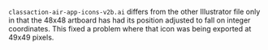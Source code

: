 `classaction-air-app-icons-v2b.ai` differs from the other Illustrator file only in that the 48x48 artboard has had its position adjusted to fall on integer coordinates. This fixed a problem where that icon was being exported at 49x49 pixels.
